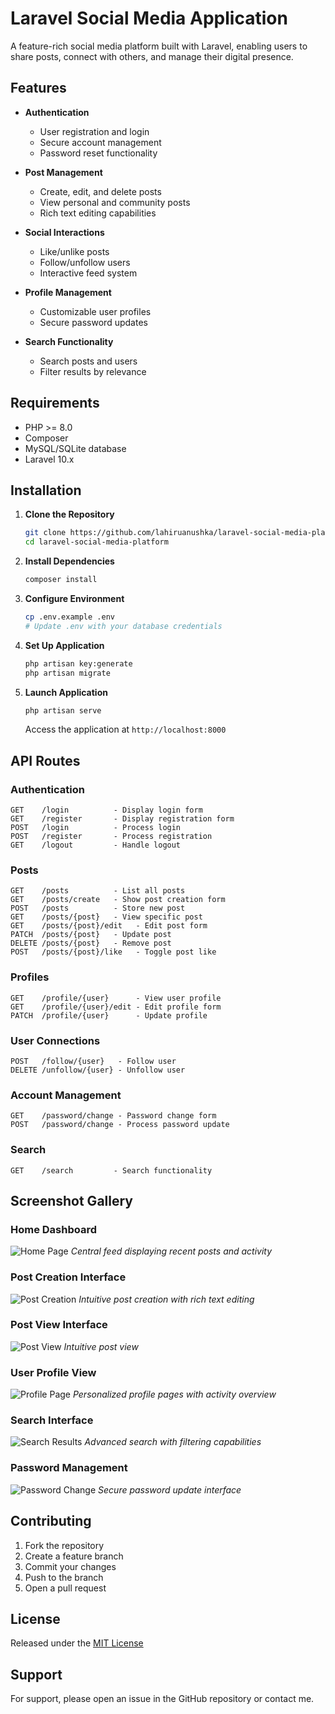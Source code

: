 # Laravel Social Media Application

A feature-rich social media platform built with Laravel, enabling users to share posts, connect with others, and manage their digital presence.

## Features

- **Authentication**
  - User registration and login
  - Secure account management
  - Password reset functionality

- **Post Management**
  - Create, edit, and delete posts
  - View personal and community posts
  - Rich text editing capabilities

- **Social Interactions**
  - Like/unlike posts
  - Follow/unfollow users
  - Interactive feed system

- **Profile Management**
  - Customizable user profiles
  - Secure password updates

- **Search Functionality**
  - Search posts and users
  - Filter results by relevance

## Requirements

- PHP >= 8.0
- Composer
- MySQL/SQLite database
- Laravel 10.x

## Installation

1. **Clone the Repository**
   ```bash
   git clone https://github.com/lahiruanushka/laravel-social-media-platform.git
   cd laravel-social-media-platform
   ```

2. **Install Dependencies**
   ```bash
   composer install
   ```

3. **Configure Environment**
   ```bash
   cp .env.example .env
   # Update .env with your database credentials
   ```

4. **Set Up Application**
   ```bash
   php artisan key:generate
   php artisan migrate
   ```

5. **Launch Application**
   ```bash
   php artisan serve
   ```
   Access the application at `http://localhost:8000`

## API Routes

### Authentication
```
GET    /login          - Display login form
GET    /register       - Display registration form
POST   /login          - Process login
POST   /register       - Process registration
GET    /logout         - Handle logout
```

### Posts
```
GET    /posts          - List all posts
GET    /posts/create   - Show post creation form
POST   /posts          - Store new post
GET    /posts/{post}   - View specific post
GET    /posts/{post}/edit   - Edit post form
PATCH  /posts/{post}   - Update post
DELETE /posts/{post}   - Remove post
POST   /posts/{post}/like   - Toggle post like
```

### Profiles
```
GET    /profile/{user}      - View user profile
GET    /profile/{user}/edit - Edit profile form
PATCH  /profile/{user}      - Update profile
```

### User Connections
```
POST   /follow/{user}   - Follow user
DELETE /unfollow/{user} - Unfollow user
```

### Account Management
```
GET    /password/change - Password change form
POST   /password/change - Process password update
```

### Search
```
GET    /search         - Search functionality
```

## Screenshot Gallery

### Home Dashboard
![Home Page](docs/screenshots/screenshot-home.png)
*Central feed displaying recent posts and activity*

### Post Creation Interface
![Post Creation](docs/screenshots/screenshot-post-create.png)
*Intuitive post creation with rich text editing*

### Post View Interface
![Post View](docs/screenshots/screenshot-post-view.png)
*Intuitive post view*

### User Profile View
![Profile Page](docs/screenshots/screenshot-profile.png)
*Personalized profile pages with activity overview*

### Search Interface
![Search Results](docs/screenshots/screenshot-search.png)
*Advanced search with filtering capabilities*

### Password Management
![Password Change](docs/screenshots/screenshot-password-change.png)
*Secure password update interface*

## Contributing

1. Fork the repository
2. Create a feature branch
3. Commit your changes
4. Push to the branch
5. Open a pull request

## License

Released under the [MIT License](LICENSE)

## Support

For support, please open an issue in the GitHub repository or contact me.
